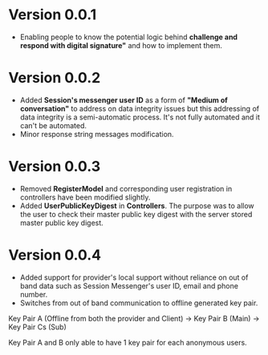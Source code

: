 # Version 0.0.1
- Enabling people to know the potential logic behind **challenge and respond with digital signature"** and how to implement them.

# Version 0.0.2
- Added **Session's messenger user ID** as a form of **"Medium of conversation"** to address on data integrity issues but this addressing of data integrity
is a semi-automatic process. It's not fully automated and it can't be automated.
- Minor response string messages modification.

# Version 0.0.3
- Removed **RegisterModel** and corresponding user registration in controllers have been modified slightly.
- Added **UserPublicKeyDigest** in **Controllers**. The purpose was to allow the user to check their master public key digest with the server stored
master public key digest. 

# Version 0.0.4
- Added support for provider's local support without reliance on out of band data such as Session Messenger's user ID, email and phone number.
- Switches from out of band communication to offline generated key pair.

Key Pair A (Offline from both the provider and Client) -> Key Pair B (Main) -> Key Pair Cs (Sub)

Key Pair A and B only able to have 1 key pair for each anonymous users. 
